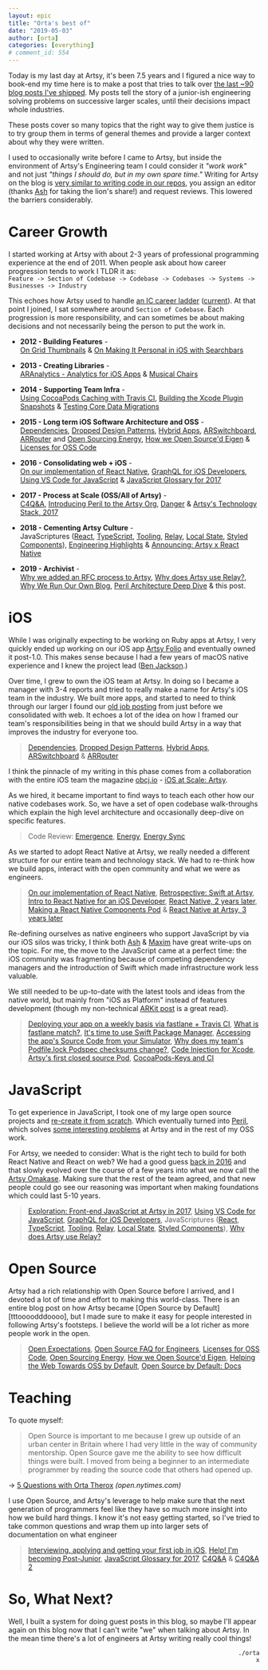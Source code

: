```yaml
---
layout: epic
title: "Orta's best of"
date: "2019-05-03"
author: [orta]
categories: [everything]
# comment_id: 554
---
```


Today is my last day at Artsy, it's been 7.5 years and I figured a nice way to book-end my time here is to make a
post that tries to talk over [the last ~90 blog posts I've shipped](https://artsy.github.io/author/orta/). My posts tell the story of a junior-ish
engineering solving problems on successive larger scales, until their decisions impact whole industries.

These posts cover so many topics that the right way to give them justice is to try group them in terms of general
themes and provide a larger context about why they were written.

<!-- more -->

I used to occasionally write before I came to Artsy, but inside the environment of Artsy's Engineering team I could
consider it _"work work"_ and not just _"things I should do, but in my own spare time."_ Writing for Artsy on the
blog is [very similar to writing code in our repos][why-we-write], you assign an editor (thanks [Ash][thx-ash] for
taking the lion's share!) and request reviews. This lowered the barriers considerably.

# Career Growth

I started working at Artsy with about 2-3 years of professional programming experience at the end of 2011. When
people ask about how career progression tends to work I TLDR it as:
</br>`Feature -> Section of Codebase -> Codebase -> Codebases -> Systems -> Businesses -> Industry`<br/>

This echoes how Artsy used to handle [an IC career ladder][career-ladder] ([current][current-ladder]). At that
point I joined, I sat somewhere around `Section of Codebase`. Each progression is more responsibility, and can
sometimes be about making decisions and not necessarily being the person to put the work in.

- **2012 - Building Features** - <br/>[On Grid Thumbnails][gridt] & [On Making It Personal in iOS with
  Searchbars][search]

- **2013 - Creating Libraries** - <br/>[ARAnalytics - Analytics for iOS Apps][aranal] & [Musical Chairs][chairs]

- **2014 - Supporting Team Infra** - <br/>[Using CocoaPods Caching with Travis CI][travis], [Building the Xcode
  Plugin Snapshots][snaps] & [Testing Core Data Migrations][test-cd]

- **2015 - Long term iOS Software Architecture and OSS** - <br/>[Dependencies][d1], [Dropped Design Patterns][d2],
  [Hybrid Apps][d3], [ARSwitchboard][d4], [ARRouter][d5] and [Open Sourcing Energy][oss-energy], [How we Open
  Source'd Eigen][oss-eigen] & [Licenses for OSS Code][oss-licenses]

- **2016 - Consolidating web + iOS** - <br/>[On our implementation of React Native][emis], [GraphQL for iOS
  Developers][gql-for-ios], [Using VS Code for JavaScript][vscode-js] & [JavaScript Glossary for
  2017][glossary-2017]

- **2017 - Process at Scale (OSS/All of Artsy)** - <br/>[C4Q&A][c4q], [Introducing Peril to the Artsy Org][peril],
  [Danger][danger] & [Artsy's Technology Stack, 2017][artsy-stack]

- **2018 - Cementing Artsy Culture** - <br/>JavaScriptures ([React][j6], [TypeScript][j5], [Tooling][j2],
  [Relay][j3], [Local State][j2], [Styled Components][j4]), [Engineering Highlights][highlights] & [Announcing:
  Artsy x React Native][axrn]

- **2019 - Archivist** - <br/>[Why we added an RFC process to Artsy][rfc], [Why does Artsy use Relay?][relay], [Why
  We Run Our Own Blog][blog], [Peril Architecture Deep Dive][peril-a] & this post.

# iOS

While I was originally expecting to be working on Ruby apps at Artsy, I very quickly ended up working on our iOS
app [Artsy Folio][folio] and eventually owned it post-1.0. This makes sense because I had a few years of macOS
native experience and I knew the project lead ([Ben Jackson][benj].)

Over time, I grew to own the iOS team at Artsy. In doing so I became a manager with 3-4 reports and tried to really
make a name for Artsy's iOS team in the industry. We built more apps, and started to need to think through our
larger I found our [old job posting][job-mob] from just before we consolidated with web. It echoes a lot of the idea
on how I framed our team's responsibilities being in that we should build Artsy in a way that improves the industry
for everyone too.

> [Dependencies][d1], [Dropped Design Patterns][d2], [Hybrid Apps][d3], [ARSwitchboard][d4] & [ARRouter][d5]

I think the pinnacle of my writing in this phase comes from a collaboration with the entire iOS team the magazine
[obcj.io][objcio] - [iOS at Scale: Artsy][scale-artsy].

As we hired, it became important to find ways to teach each other how our native codebases work. So, we have a set
of open codebase walk-throughs which explain the high level architecture and occasionally deep-dive on specific
features.

> Code Review: [Emergence][cr-em], [Energy][cr-en], [Energy Sync][cr-en-sy]

As we started to adopt React Native at Artsy, we really needed a different structure for our entire team and
technology stack. We had to re-think how we build apps, interact with the open community and what we were as
engineers.

> [On our implementation of React Native][emis], [Retrospective: Swift at Artsy][retro-swift], [Intro to React
> Native for an iOS Developer][rn-ios], [React Native, 2 years later][rn2], [Making a React Native Components
> Pod][rn-pod] & [React Native at Artsy, 3 years later][rn3]

Re-defining ourselves as native engineers who support JavaScript by via our iOS silos was tricky, I think both
[Ash][ash-on-js] & [Maxim][maxim-talk-culture] have great write-ups on the topic. For me, the move to the
JavaScript came at a perfect time: the iOS community was fragmenting because of competing dependency managers and
the introduction of Swift which made infrastructure work less valuable.

We still needed to be up-to-date with the latest tools and ideas from the native world, but mainly from "iOS as
Platform" instead of features development (though my non-technical [ARKit post][arkit] is a great read).

> [Deploying your app on a weekly basis via fastlane + Travis CI][emis-travis], [What is fastlane match?][match],
> [It's time to use Swift Package Manager][spm], [Accessing the app's Source Code from your Simulator][src], [Why
> does my team's Podfile.lock Podspec checksums change?][checksum], [Code Injection for Xcode][inject], [Artsy's
> first closed source Pod][closed-pod], [CocoaPods-Keys and CI][cpkeys]

# JavaScript

To get experience in JavaScript, I took one of my large open source projects and [re-create it from
scratch][danger]. Which eventually turned into [Peril][peril], which solves [some interesting
problems][peril-state] at Artsy and in the rest of my OSS work.

For Artsy, we needed to consider: What is the right tech to build for both React Native and React on web? We had a
good guess [back in 2016][fejs2017] and that slowly evolved over the course of a few years into what we now call
the [Artsy Omakase][a-om]. Making sure that the rest of the team agreed, and that new people could go see our
reasoning was important when making foundations which could last 5-10 years.

> [Exploration: Front-end JavaScript at Artsy in 2017][fejs2017], [Using VS Code for JavaScript][vscode], [GraphQL
> for iOS Developers][gql-ios], JavaScriptures ([React][j6], [TypeScript][j5], [Tooling][j2], [Relay][j3], [Local
> State][j2], [Styled Components][j4]), [Why does Artsy use Relay?][why-relay]

# Open Source

Artsy had a rich relationship with Open Source before I arrived, and I devoted a lot of time and effort to making
this world-class. There is an entire blog post on how Artsy became [Open Source by Default][tttoooodddoooo], but I
made sure to make it easy for people interested in following Artsy's footsteps. I believe the world will be a lot
richer as more people work in the open.

> [Open Expectations][oss-exp], [Open Source FAQ for Engineers][oss-faq], [Licenses for OSS Code][oss-lic], [Open
> Sourcing Energy][oss-energy], [How we Open Source'd Eigen][oss-eigen], [Helping the Web Towards OSS by
> Default][oss-web], [Open Source by Default: Docs][oss-docs]

# Teaching

To quote myself:

> Open Source is important to me because I grew up outside of an urban center in Britain where I had very little in
> the way of community mentorship. Open Source gave me the ability to see how difficult things were built. I moved
> from being a beginner to an intermediate programmer by reading the source code that others had opened up.

→ [5 Questions with Orta Therox][nytimes-oss] _(open.nytimes.com)_

I use Open Source, and Artsy's leverage to help make sure that the next generation of programmers feel like they
have so much more insight into how we build hard things. I know it's not easy getting started, so I've tried to
take common questions and wrap them up into larger sets of documentation on what engineer

> [Interviewing, applying and getting your first job in iOS][starting-ios], [Help! I'm becoming
> Post-Junior][post-junior], [JavaScript Glossary for 2017][js-gloss], [C4Q&A][c4qa1] & [C4Q&A 2][c4qa2]

# So, What Next?

Well, I built a system for doing guest posts in this blog, so maybe I'll appear again on this blog now that I can't
write "we" when talking about Artsy. In the mean time there's a lot of engineers at Artsy writing really cool
things!

<!-- link to the new rebase? -->

<p align="right"><code>./orta</code></br><code>x</code></p>

[gridt]: https://artsy.github.io/blog/2012/09/13/on-grid-thumbnails/
[search]: https://artsy.github.io/blog/2012/05/11/on-making-it-personal--in-iOS-with-searchbars/
[aranal]: https://artsy.github.io/blog/2013/04/10/aranalytics/
[chairs]: https://artsy.github.io/blog/2013/03/29/musical-chairs/
[travis]: https://artsy.github.io/blog/2014/08/08/CocoaPods-Caching/
[snaps]: https://artsy.github.io/blog/2014/06/17/building-the-xcode-plugin-snapshots/
[test-cd]: https://artsy.github.io/blog/2014/06/11/testing-core-data-migrations/
[oss-energy]: https://artsy.github.io/blog/2015/08/06/open-sourcing-energy/
[oss-eigen]: https://artsy.github.io/blog/2015/04/28/how-we-open-sourced-eigen/
[oss-docs]: https://artsy.github.io/blog/2018/08/21/OSS-by-Default-Docs/
[oss-web]: https://artsy.github.io/blog/2016/09/06/Milestone-on-OSS-by-Default/
[d1]: https://artsy.github.io/blog/2015/09/18/Cocoa-Architecture-Dependencies/
[d2]: https://artsy.github.io/blog/2015/09/01/Cocoa-Architecture-Dropped-Design-Patterns/
[d3]: https://artsy.github.io/blog/2015/08/24/Cocoa-Architecture-Hybrid-Apps/
[d4]: https://artsy.github.io/blog/2015/08/19/Cocoa-Architecture-Switchboard-Pattern/
[d5]: https://artsy.github.io/blog/2015/08/15/Cocoa-Architecture-Router-Pattern/
[oss-licenses]: https://artsy.github.io/blog/2015/12/10/License-and-You/
[emis]: https://artsy.github.io/blog/2016/08/24/On-Emission/
[gql-for-ios]: https://artsy.github.io/blog/2016/06/19/graphql-for-mobile/
[vscode-js]: https://artsy.github.io/blog/2016/08/15/vscode/
[glossary-2017]: https://artsy.github.io/blog/2016/11/14/JS-Glossary/
[c4q]: https://artsy.github.io/blog/2017/10/10/C4Q-QandA/
[peril]: https://artsy.github.io/blog/2017/09/04/Introducing-Peril/
[danger]: https://artsy.github.io/blog/2017/06/30/danger-one-oh-again/
[artsy-stack]: https://artsy.github.io/blog/2017/04/14/artsy-technology-stack-2017/
[j1]: https://artsy.github.io/blog/2018/06/15/JavaScriptures-5-Babel-Webpack/
[j2]: https://artsy.github.io/blog/2018/06/15/JavaScriptures-4.2-Local-State/
[j3]: https://artsy.github.io/blog/2018/06/13/JavaScriptures-4.1-Relay/
[j4]: https://artsy.github.io/blog/2018/05/04/JavaScriptures-3-Styled-Components/
[j5]: https://artsy.github.io/blog/2018/05/02/JavaScriptures-2-TypeScript/
[j6]: https://artsy.github.io/blog/2018/05/01/JavaScriptures-1-React/
[highlights]: https://artsy.github.io/blog/2018/10/18/long-term-highlights/
[axrn]: https://artsy.github.io/blog/2018/06/03/Announcing-Artsy-x-React-Native/
[relay]: https://artsy.github.io/blog/2019/04/10/omakase-relay/
[rfc]: https://artsy.github.io/blog/2019/04/11/on-an-rfcs-process/
[blog]: https://artsy.github.io/blog/2019/01/30/why-we-run-our-blog/
[peril-a]: https://artsy.github.io/blog/2019/04/04/peril-architecture-deep-dive/
[career-ladder]: https://artsy.github.io/blog/2016/09/10/Help!-I'm-becoming-Post-Junior/
[current-ladder]: https://github.com/artsy/README/blob/master/careers/ladder.md
[folio]: https://folio.artsy.net
[benj]: https://twitter.com/benjaminjackson
[job-mob]: https://www.artsy.net/article/artsy-jobs-mobile-engineer
[thx-ash]: https://github.com/artsy/artsy.github.io/pulls?utf8=✓&q=is%3Aclosed+is%3Apr+author%3Aorta+
[why-we-write]: https://artsy.github.io/blog/2019/01/30/why-we-run-our-blog/
[scale-artsy]: https://www.objc.io/issues/22-scale/artsy/
[objcio]: https://www.objc.io/
[retro-swift]: https://artsy.github.io/blog/2017/02/05/Retrospective-Swift-at-Artsy/
[rn-ios]: https://artsy.github.io/blog/2017/07/06/React-Native-for-iOS-devs/
[rn2]: https://artsy.github.io/blog/2018/03/17/two-years-of-react-native/
[rn-pod]: https://artsy.github.io/blog/2018/04/17/making-a-components-pod/
[rn3]: https://artsy.github.io/blog/2019/03/17/three-years-of-react-native/
[ash-on-js]: https://ashfurrow.com/blog/learning-from-other-programming-communities/
[maxim-talk-culture]: https://www.youtube.com/watch?v=zqnJBksguVI
[peril-state]: https://artsy.github.io/blog/2018/06/18/On-Obsessive-Statelessness/
[fejs2017]: https://artsy.github.io/blog/2017/02/05/Front-end-JavaScript-at-Artsy-2017/
[a-om]: https://www.youtube.com/watch?v=1Z3loALSVQM
[vscode]: https://artsy.github.io/blog/2016/08/15/vscode/
[gql-ios]: https://artsy.github.io/blog/2016/06/19/graphql-for-mobile/
[why-relay]: https://artsy.github.io/blog/2019/04/10/omakase-relay/
[cr-em]: https://artsy.github.io/blog/2015/11/05/Emergence-Code-Review/
[cr-en-sy]: https://artsy.github.io/blog/2016/02/12/Code-Review-Energy-Sync/
[cr-en]: https://artsy.github.io/blog/2016/02/11/Code-Review-Energy/
[oss-exp]: https://artsy.github.io/blog/2016/01/13/OSS-Expectations/
[oss-faq]: https://artsy.github.io/blog/2017/01/04/OSS-FAQ/
[oss-lic]: https://artsy.github.io/blog/2015/12/10/License-and-You/
[nytimes-oss]: https://open.nytimes.com/five-questions-with-orta-therox-d5bb9659c50b
[starting-ios]: https://artsy.github.io/blog/2016/01/30/iOS-Junior-Interviews/
[post-junior]: https://artsy.github.io/blog/2016/09/10/Help!-I'm-becoming-Post-Junior/
[js-gloss]: https://artsy.github.io/blog/2016/11/14/JS-Glossary/
[c4qa1]: https://artsy.github.io/blog/2017/10/10/C4Q-QandA/
[c4qa2]: https://artsy.github.io/blog/2018/01/10/C4Q-QandA-two/
[arkit]: https://artsy.github.io/blog/2018/03/18/ar/
[emis-travis]: https://artsy.github.io/blog/2017/07/31/fastlane-travis-weekly-deploys/
[match]: https://artsy.github.io/blog/2017/04/05/what-is-fastlane-match/
[spm]: https://artsy.github.io/blog/2019/01/05/its-time-to-use-spm/
[src]: https://artsy.github.io/blog/2016/10/14/Accessing-the-Source-Code-from-your-Simulator/
[checksum]: https://artsy.github.io/blog/2016/05/03/podspec-checksums/
[inject]: https://artsy.github.io/blog/2016/03/05/iOS-Code-Injection/
[closed-pod]: https://artsy.github.io/blog/2014/06/20/artsys-first-closed-source-pod/
[cpkeys]: https://artsy.github.io/blog/2015/01/21/cocoapods-keys-and-CI/
